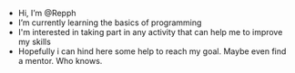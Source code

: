 - Hi, I’m @Repph
- I’m currently learning the basics of programming
- I'm interested in taking part in any activity that can help me to improve my skills
- Hopefully i can hind here some help to reach my goal. Maybe even find a mentor. Who knows.
<!---
Repph/Repph is a ✨ special ✨ repository because its `README.md` (this file) appears on your GitHub profile.
You can click the Preview link to take a look at your changes.
--->
